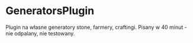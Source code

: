 # GeneratorsPlugin
Plugin na własne generatory stone, farmery, craftingi. Pisany w 40 minut - nie odpalany, nie testowany.
